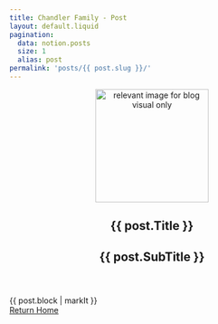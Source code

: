 ```yaml
---
title: Chandler Family - Post
layout: default.liquid
pagination:
  data: notion.posts
  size: 1
  alias: post
permalink: 'posts/{{ post.slug }}/'
---
```


<article class="lg:px-8 max-w-7xl mx-auto px-2 sm:px-6 py-4">
    <header class="lg:text-center">
      <picture style="{%if post.Image %}display: block;{% else %}display: none;{% endif %}">
        <img src="{{ post.Image }}" style="width: 200px;" alt="relevant image for blog visual only" />
      </picture>
        <h1 class="mt-2 text-3xl leading-8 font-extrabold tracking-tight text-gray-900 sm:text-4xl">{{ post.Title }}</h1>
        <h2 class="mt-4 max-w-2xl text-xl text-gray-500 lg:mx-auto">{{ post.SubTitle }}</h2>
    </header>
    
<div class="mt-2 text-base text-gray-500">{{ post.block | markIt }}</div>
<a href="/" class="mt-8 flex text-blue-500 underline">Return Home</a>
</article>
